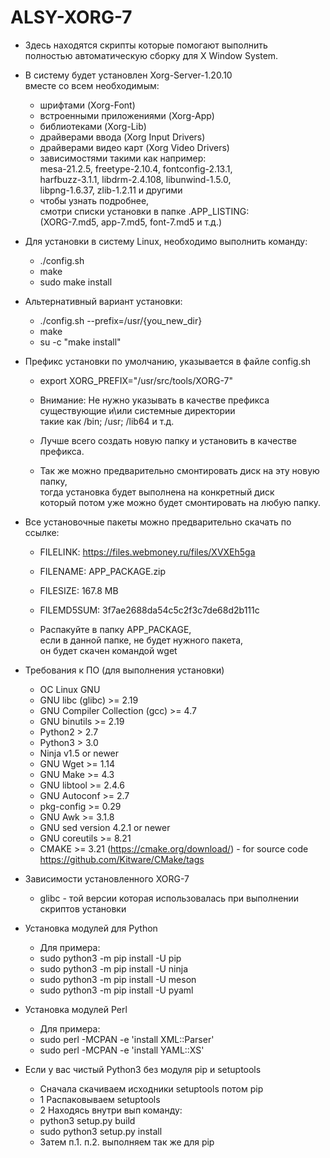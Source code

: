 ﻿# ALSY-XORG-7

* Здесь находятся скрипты которые помогают выполнить  
  полностью автоматическую сборку для X Window System.
  
* В систему будет установлен Xorg-Server-1.20.10   
  вместе со всем необходимым:
    +  шрифтами (Xorg-Font)
    +  встроенными приложениями (Xorg-App)
    +  библиотеками (Xorg-Lib)
    +  драйверами ввода (Xorg Input Drivers)
    +  драйверами видео карт (Xorg Video Drivers)
    +  зависимостями такими как например:  
        mesa-21.2.5, freetype-2.10.4, fontconfig-2.13.1,  
        harfbuzz-3.1.1, libdrm-2.4.108, libunwind-1.5.0,  
        libpng-1.6.37, zlib-1.2.11 и другими  
    +  чтобы узнать подробнее,  
       смотри списки установки в папке .APP_LISTING:  
       (XORG-7.md5, app-7.md5, font-7.md5 и т.д.)  
       
* Для установки в систему Linux, необходимо выполнить команду:

  +  ./config.sh                              
  +  make         
  +  sudo make install

* Альтернативный вариант установки:

  +  ./config.sh --prefix=/usr/{you_new_dir}
  +  make
  +  su -c "make install"

* Префикс установки по умолчанию, указывается в файле config.sh
  
  +  export XORG_PREFIX="/usr/src/tools/XORG-7"
  
  +  Внимание: Не нужно указывать в качестве префикса  
               существующие и\или системные директории  
               такие как /bin; /usr; /lib64 и т.д. 
  +  Лучше всего создать новую папку и установить в качестве префикса.  
  
  +  Так же можно предварительно смонтировать диск на эту новую папку,  
     тогда установка будет выполнена на конкретный диск  
     который потом уже можно будет смонтировать на любую папку.  
    
* Все установочные пакеты можно предварительно скачать по ссылке:
    
  +  FILELINK:    https://files.webmoney.ru/files/XVXEh5ga
  +  FILENAME:    APP_PACKAGE.zip  
  +  FILESIZE:    167.8 MB
  +  FILEMD5SUM:  3f7ae2688da54c5c2f3c7de68d2b111c  
  
  + Распакуйте в папку APP_PACKAGE,  
  если в данной папке, не будет нужного пакета,  
  он будет скачен командой wget  
  
* Требования к ПО (для выполнения установки)
  +  ОС Linux GNU
  +  GNU libc (glibc) >= 2.19
  +  GNU Compiler Collection (gcc) >= 4.7
  +  GNU binutils >= 2.19
  +  Python2 > 2.7
  +  Python3 > 3.0
  +  Ninja v1.5 or newer
  +  GNU Wget >= 1.14
  +  GNU Make >= 4.3
  +  GNU libtool >= 2.4.6
  +  GNU Autoconf >= 2.7
  +  pkg-config >= 0.29
  +  GNU Awk >= 3.1.8
  +  GNU sed version 4.2.1 or newer
  +  GNU coreutils >= 8.21
  +  CMAKE >= 3.21 (https://cmake.org/download/) - for source code https://github.com/Kitware/CMake/tags
 
* Зависимости установленного XORG-7
  +  glibc - той версии которая использовалась при выполнении скриптов установки

* Установка модулей для Python
  + Для примера:
  + sudo python3 -m pip install -U pip
  + sudo python3 -m pip install -U ninja
  + sudo python3 -m pip install -U meson
  + sudo python3 -m pip install -U pyaml

* Установка модулей Perl
  + Для примера:
  + sudo perl -MCPAN -e 'install XML::Parser'
  + sudo perl -MCPAN -e 'install YAML::XS'

* Если у вас чистый Python3 без модуля pip и setuptools
  + Сначала скачиваем исходники setuptools потом pip
  + 1 Распаковываем setuptools
  + 2 Находясь внутри вып команду: 
  + python3 setup.py build
  + sudo python3 setup.py install
  + Затем п.1. п.2. выполняем так же для pip
